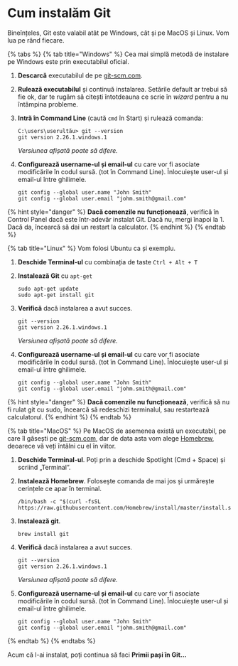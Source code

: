 # Cum instalăm Git

Bineînțeles, Git este valabil atât pe Windows, cât și pe MacOS și Linux. Vom lua pe rând fiecare.

{% tabs %}
{% tab title="Windows" %}
Cea mai simplă metodă de instalare pe Windows este prin executabilul oficial.

1. **Descarcă** executabilul de pe [git-scm.com](https://git-scm.com).
2. **Rulează executabilul** și continuă instalarea. Setările default ar trebui să fie ok, dar te rugăm să citești întotdeauna ce scrie în _wizard_ pentru a nu întâmpina probleme.
3. **Intră în Command Line** \(caută `cmd` în Start\) și rulează comanda:

   ```text
   C:\users\userultău> git --version
   git version 2.26.1.windows.1
   ```

   _Versiunea afișată poate să difere._

4. **Configurează username-ul și email-ul** cu care vor fi asociate modificările în codul sursă. \(tot în Command Line\). Înlocuiește user-ul și email-ul între ghilimele.

   ```text
   git config --global user.name "John Smith"
   git config --global user.email "johm.smith@gmail.com"
   ```

{% hint style="danger" %}
**Dacă comenzile nu funcționează**, verifică în Control Panel dacă este într-adevăr instalat Git. Dacă nu, mergi înapoi la 1. Dacă da, încearcă să dai un restart la calculator.
{% endhint %}
{% endtab %}

{% tab title="Linux" %}
Vom folosi Ubuntu ca și exemplu.

1. **Deschide Terminal-ul** cu combinația de taste `Ctrl + Alt + T`
2. **Instalează Git** cu `apt-get`

   ```text
   sudo apt-get update
   sudo apt-get install git
   ```

3. **Verifică** dacă instalarea a avut succes.

   ```text
   git --version
   git version 2.26.1.windows.1
   ```

   _Versiunea afișată poate să difere._

4. **Configurează username-ul și email-ul** cu care vor fi asociate modificările în codul sursă. \(tot în Command Line\). Înlocuiește user-ul și email-ul între ghilimele.

   ```text
   git config --global user.name "John Smith"
   git config --global user.email "johm.smith@gmail.com"
   ```

{% hint style="danger" %}
**Dacă comenzile nu funcționează**, verifică să nu fi rulat git cu sudo, încearcă să redeschizi terminalul, sau restartează calculatorul.
{% endhint %}
{% endtab %}

{% tab title="MacOS" %}
Pe MacOS de asemenea există un executabil, pe care îl găsești pe [git-scm.com](https://git-scm.com), dar de data asta vom alege [Homebrew](https://brew.sh/), deoarece vă veți întâlni cu el în viitor.

1. **Deschide Terminal-ul**. Poți prin a deschide Spotlight \(Cmd + Space\) și scriind „Terminal”.
2. **Instalează Homebrew**. Folosește comanda de mai jos și urmărește cerințele ce apar în terminal.

   ```text
   /bin/bash -c "$(curl -fsSL https://raw.githubusercontent.com/Homebrew/install/master/install.sh)"
   ```

3. **Instalează git**.

   ```text
   brew install git
   ```

4. **Verifică** dacă instalarea a avut succes.

   ```text
   git --version
   git version 2.26.1.windows.1
   ```

   _Versiunea afișată poate să difere._

5. **Configurează username-ul și email-ul** cu care vor fi asociate modificările în codul sursă. \(tot în Command Line\). Înlocuiește user-ul și email-ul între ghilimele.

   ```text
   git config --global user.name "John Smith"
   git config --global user.email "johm.smith@gmail.com"
   ```
{% endtab %}
{% endtabs %}

Acum că l-ai instalat, poți continua să faci **Primii pași în Git...**

